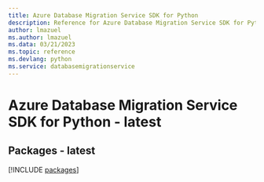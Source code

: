 ```yaml
---
title: Azure Database Migration Service SDK for Python
description: Reference for Azure Database Migration Service SDK for Python
author: lmazuel
ms.author: lmazuel
ms.data: 03/21/2023
ms.topic: reference
ms.devlang: python
ms.service: databasemigrationservice
---
```

# Azure Database Migration Service SDK for Python - latest
## Packages - latest
[!INCLUDE [packages](database-migration-service-index.md)]